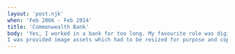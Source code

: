 ```yaml
---
layout: 'post.njk'
when: 'Feb 2006 - Feb 2014'
title: 'Commonwealth Bank'
body: 'Yes, I worked in a bank for too long. My favourite role was digital producer for most of the digital marketing emails for the business.
I was provided image assets which had to be resized for purpose and copy for placement and creation in Photoshop. I developed my own layouts and tested compatibility in all major email clients.'
---
```

